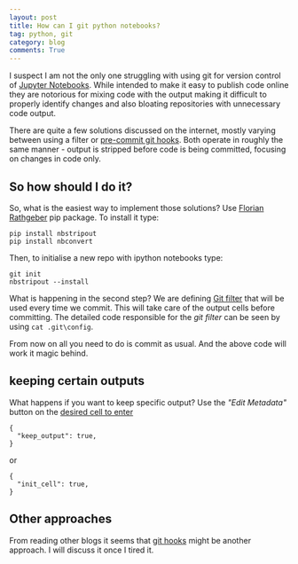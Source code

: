 ```yaml
---
layout: post
title: How can I git python notebooks?
tag: python, git
category: blog
comments: True
---
```


I suspect I am not the only one struggling with using git for version control of [Jupyter Notebooks](http://jupyter.org/). While intended to make it easy to publish code online they are notorious for mixing code with the output making it difficult to properly identify changes and also bloating repositories with unnecessary code output.

There are quite a few solutions discussed on the internet, mostly varying between using a filter or [pre-commit git hooks](http://githooks.com/). Both operate in roughly the same manner - output is stripped before code is being committed, focusing on changes in code only.

## So how should I do it?

So, what is the easiest way to implement those solutions? Use [Florian Rathgeber](https://github.com/kynan/nbstripout) pip package. To install it type:

```
pip install nbstripout
pip install nbconvert
```

Then, to initialise a new repo with ipython notebooks type:

```
git init
nbstripout --install
```

What is happening in the second step? We are defining [Git filter](https://git-scm.com/book/en/v2/Customizing-Git-Git-Attributes) that will be used every time we commit. This will take care of the output cells before committing. The detailed code responsible for the *git filter* can be seen by using `cat .git\config`.

From now on all you need to do is commit as usual. And the above code will work it magic behind.


## keeping certain outputs

What happens if you want to keep specific output? Use the *"Edit Metadata"* button on the [desired cell to enter](https://github.com/kynan/nbstripout) 

```
{
  "keep_output": true,
}
```
or 
```
{
  "init_cell": true,
}
```



## Other approaches

From reading other blogs it seems that [git hooks](https://git-scm.com/book/en/v2/Customizing-Git-Git-Hooks) might be another approach. I will discuss it once I tired it. 
